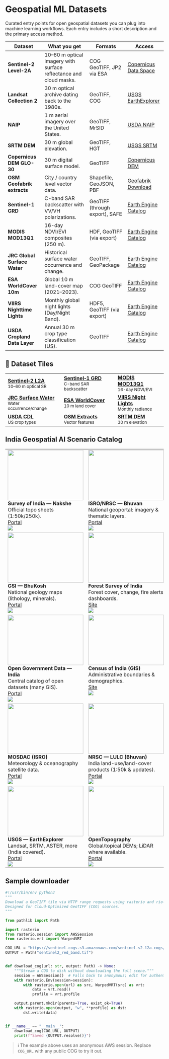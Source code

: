 # Geospatial ML Datasets

Curated entry points for open geospatial datasets you can plug into machine learning workflows. Each entry includes a short description and the primary access method.

| Dataset | What you get | Formats | Access |
| --- | --- | --- | --- |
| **Sentinel-2 Level-2A** | 10–60 m optical imagery with surface reflectance and cloud masks. | COG GeoTIFF, JP2 via ESA | [Copernicus Data Space](https://dataspace.copernicus.eu/explore-data/data-collections/sentinel-2) |
| **Landsat Collection 2** | 30 m optical archive dating back to the 1980s. | GeoTIFF, COG | [USGS EarthExplorer](https://earthexplorer.usgs.gov/) |
| **NAIP** | 1 m aerial imagery over the United States. | GeoTIFF, MrSID | [USDA NAIP](https://www.fsa.usda.gov/programs-and-services/aerial-photography/imagery-programs/naip-imagery/) |
| **SRTM DEM** | 30 m global elevation. | GeoTIFF, HGT | [USGS SRTM](https://lpdaac.usgs.gov/products/srtmv003/) |
| **Copernicus DEM GLO-30** | 30 m digital surface model. | GeoTIFF | [Copernicus DEM](https://dataspace.copernicus.eu/explore-data/data-collections/copernicus-contributing-missions/collections-description/COP-DEM) |
| **OSM Geofabrik extracts** | City / country level vector data. | Shapefile, GeoJSON, PBF | [Geofabrik Download](https://download.geofabrik.de/) |
| **Sentinel-1 GRD** | C-band SAR backscatter with VV/VH polarizations. | GeoTIFF (through export), SAFE | [Earth Engine Catalog](https://developers.google.com/earth-engine/datasets/catalog/COPERNICUS_S1_GRD) |
| **MODIS MOD13Q1** | 16-day NDVI/EVI composites (250 m). | HDF, GeoTIFF (via export) | [Earth Engine Catalog](https://developers.google.com/earth-engine/datasets/catalog/MODIS_061_MOD13Q1) |
| **JRC Global Surface Water** | Historical surface water occurrence and change. | GeoTIFF, GeoPackage | [Earth Engine Catalog](https://developers.google.com/earth-engine/datasets/catalog/JRC_GSW1_4_YearlyHistory) |
| **ESA WorldCover 10m** | Global 10 m land-cover map (2021–2023). | COG GeoTIFF | [Earth Engine Catalog](https://developers.google.com/earth-engine/datasets/catalog/ESA_WorldCover_v200) |
| **VIIRS Nighttime Lights** | Monthly global night lights (Day/Night Band). | HDF5, GeoTIFF (via export) | [Earth Engine Catalog](https://developers.google.com/earth-engine/datasets/catalog/NOAA_VIIRS_DNB_MONTHLY_V1_VCMCFG) |
| **USDA Cropland Data Layer** | Annual 30 m crop type classification (US). | GeoTIFF | [Earth Engine Catalog](https://developers.google.com/earth-engine/datasets/catalog/USDA_NASS_CDL) |

## 🔗 Dataset Tiles

<table>
  <tr>
    <td><a href="#sentinel-2-level-2a"><strong>Sentinel‑2 L2A</strong></a><br/><small>10–60 m optical SR</small></td>
    <td><a href="#sentinel-1-grd"><strong>Sentinel‑1 GRD</strong></a><br/><small>C-band SAR backscatter</small></td>
    <td><a href="#modis-mod13q1"><strong>MODIS MOD13Q1</strong></a><br/><small>16-day NDVI/EVI</small></td>
  </tr>
  <tr>
    <td><a href="#jrc-global-surface-water"><strong>JRC Surface Water</strong></a><br/><small>Water occurrence/change</small></td>
    <td><a href="#esa-worldcover-10m"><strong>ESA WorldCover</strong></a><br/><small>10 m land cover</small></td>
    <td><a href="#viirs-nighttime-lights"><strong>VIIRS Night Lights</strong></a><br/><small>Monthly radiance</small></td>
  </tr>
  <tr>
    <td><a href="#usda-cropland-data-layer"><strong>USDA CDL</strong></a><br/><small>US crop types</small></td>
    <td><a href="#osm-geofabrik-extracts"><strong>OSM Extracts</strong></a><br/><small>Vector features</small></td>
    <td><a href="#srtm-dem"><strong>SRTM DEM</strong></a><br/><small>30 m elevation</small></td>
  </tr>
</table>

## India Geospatial AI Scenario Catalog
<table>
  <tr>
    <td width="33%" valign="top">
      <img src="https://commons.wikimedia.org/wiki/Special:FilePath/Emblem_of_India.svg" width="240" height="160"><br/>
      <b>Survey of India — Nakshe</b><br/>
      Official topo sheets (1:50k/250k).<br/>
      <a href="https://soinakshe.nic.in/">Portal</a><br/>
      <img src="https://img.shields.io/badge/tags-toposheets%20%7C%20vector%20%7C%20India-informational"/>
    </td>
    <td width="33%" valign="top">
      <img src="https://commons.wikimedia.org/wiki/Special:FilePath/Bhuvanlogo.jpg" width="240" height="160"><br/>
      <b>ISRO/NRSC — Bhuvan</b><br/>
      National geoportal: imagery & thematic layers.<br/>
      <a href="https://bhuvan.nrsc.gov.in/">Portal</a><br/>
      <img src="https://img.shields.io/badge/tags-imagery%20%7C%20services%20%7C%20India-informational"/>
    </td>
    <td width="33%" valign="top">
      <img src="https://commons.wikimedia.org/wiki/Special:FilePath/India_location_map.svg" width="240" height="160"><br/>
      <b>India-WRIS</b><br/>
      River basins, dams, hydrology layers.<br/>
      <a href="https://indiawris.gov.in/">Portal</a><br/>
      <img src="https://img.shields.io/badge/tags-hydrology%20%7C%20vector%20%7C%20webgis-informational"/>
    </td>
  </tr>

  <tr>
    <td valign="top">
      <img src="https://commons.wikimedia.org/wiki/Special:FilePath/Geological_Survey_of_India_Centenary_1951_stamp_of_India.jpg" width="240" height="160"><br/>
      <b>GSI — BhuKosh</b><br/>
      National geology maps (lithology, minerals).<br/>
      <a href="https://bhukosh.gsi.gov.in/">Portal</a><br/>
      <img src="https://img.shields.io/badge/tags-geology%20%7C%20vector%20%7C%20maps-informational"/>
    </td>
    <td valign="top">
      <img src="https://commons.wikimedia.org/wiki/Special:FilePath/India%27s_forest_cover-_by_state_(percentage_of_land_area).png" width="240" height="160"><br/>
      <b>Forest Survey of India</b><br/>
      Forest cover, change, fire alerts dashboards.<br/>
      <a href="https://www.fsi.nic.in/">Site</a><br/>
      <img src="https://img.shields.io/badge/tags-forests%20%7C%20raster%20%7C%20vector-informational"/>
    </td>
    <td valign="top">
      <img src="https://commons.wikimedia.org/wiki/Special:FilePath/Emblem_of_India.svg" width="240" height="160"><br/>
      <b>SLUSI — Soil & Land Use</b><br/>
      Soil/land capability & land-use planning maps.<br/>
      <a href="https://slusi.dac.gov.in/">Portal</a><br/>
      <img src="https://img.shields.io/badge/tags-soils%20%7C%20landuse%20%7C%20vector-informational"/>
    </td>
  </tr>

  <tr>
    <td valign="top">
      <img src="https://commons.wikimedia.org/wiki/Special:FilePath/Datagovin.svg" width="240" height="160"><br/>
      <b>Open Government Data — India</b><br/>
      Central catalog of open datasets (many GIS).<br/>
      <a href="https://data.gov.in/">Portal</a><br/>
      <img src="https://img.shields.io/badge/tags-open--data%20%7C%20CSV%20%7C%20GIS-informational"/>
    </td>
    <td valign="top">
      <img src="https://commons.wikimedia.org/wiki/Special:FilePath/Logo_of_the_Census_of_India.jpg" width="240" height="160"><br/>
      <b>Census of India (GIS)</b><br/>
      Administrative boundaries & demographics.<br/>
      <a href="https://censusindia.gov.in/census.website/">Site</a><br/>
      <img src="https://img.shields.io/badge/tags-admin%20boundaries%20%7C%20attributes-informational"/>
    </td>
    <td valign="top">
      <img src="https://commons.wikimedia.org/wiki/Special:FilePath/Openstreetmap_logo.svg" width="240" height="160"><br/>
      <b>OpenStreetMap (India)</b><br/>
      Community roads, POIs, buildings; India extracts.<br/>
      <a href="https://www.openstreetmap.org/">OSM</a> • <a href="https://download.geofabrik.de/asia/india.html">India extract</a><br/>
      <img src="https://img.shields.io/badge/tags-OSM%20%7C%20vector%20%7C%20POI-informational"/>
    </td>
  </tr>

  <tr>
    <td valign="top">
      <img src="https://commons.wikimedia.org/wiki/Special:FilePath/mosdac_logo.jpg" width="240" height="160"><br/>
      <b>MOSDAC (ISRO)</b><br/>
      Meteorology & oceanography satellite data.<br/>
      <a href="https://mosdac.gov.in/">Portal</a><br/>
      <img src="https://img.shields.io/badge/tags-weather%20%7C%20ocean%20%7C%20imagery-informational"/>
    </td>
    <td valign="top">
      <img src="https://commons.wikimedia.org/wiki/Special:FilePath/A_land_cover_map_of_the_HKH_region_was_developed_using_Landsat_30-meter_data..png" width="240" height="160"><br/>
      <b>NRSC — LULC (Bhuvan)</b><br/>
      India land-use/land-cover products (1:50k & updates).<br/>
      <a href="https://bhuvan.nrsc.gov.in/">Portal</a><br/>
      <img src="https://img.shields.io/badge/tags-LULC%20%7C%20raster%20%7C%20vector-informational"/>
    </td>
    <td valign="top">
      <img src="https://commons.wikimedia.org/wiki/Special:FilePath/Copernicus_Logo_240.png" width="240" height="160"><br/>
      <b>Copernicus (Sentinel)</b><br/>
      Sentinel-1/2/3 imagery via Data Space.<br/>
      <a href="https://dataspace.copernicus.eu/">Portal</a><br/>
      <img src="https://img.shields.io/badge/tags-satellite%20%7C%20Sentinel%20%7C%20imagery-informational"/>
    </td>
  </tr>

  <tr>
    <td valign="top">
      <img src="https://commons.wikimedia.org/wiki/Special:FilePath/USGS_logo.svg" width="240" height="160"><br/>
      <b>USGS — EarthExplorer</b><br/>
      Landsat, SRTM, ASTER, more (India covered).<br/>
      <a href="https://earthexplorer.usgs.gov/">Portal</a><br/>
      <img src="https://img.shields.io/badge/tags-Landsat%20%7C%20DEM%20%7C%20imagery-informational"/>
    </td>
    <td valign="top">
      <img src="https://commons.wikimedia.org/wiki/Special:FilePath/World_Topography.jpg" width="240" height="160"><br/>
      <b>OpenTopography</b><br/>
      Global/topical DEMs; LiDAR where available.<br/>
      <a href="https://opentopography.org/">Portal</a><br/>
      <img src="https://img.shields.io/badge/tags-DEM%20%7C%20SRTM%20%7C%20ALOS-informational"/>
    </td>
    <td valign="top">
      <img src="https://commons.wikimedia.org/wiki/Special:FilePath/Mystus_gulio.jpg" width="240" height="160"><br/>
      <b>India Biodiversity Portal</b><br/>
      Species occurrences & ecosystem layers.<br/>
      <a href="https://indiabiodiversity.org/">Portal</a><br/>
      <img src="https://img.shields.io/badge/tags-biodiversity%20%7C%20occurrence%20%7C%20points-informational"/>
    </td>
  </tr>
</table>


## Sample downloader

```python
#!/usr/bin/env python3
"""
Download a GeoTIFF tile via HTTP range requests using rasterio and rio-xarray.
Designed for Cloud-Optimized GeoTIFF (COG) sources.
"""

from pathlib import Path

import rasterio
from rasterio.session import AWSSession
from rasterio.vrt import WarpedVRT

COG_URL = "https://sentinel-cogs.s3.amazonaws.com/sentinel-s2-l2a-cogs/48/Q/WE/2020/9/S2B_48QWE_20200929_0_L2A/B04.tif"
OUTPUT = Path("sentinel2_red_band.tif")


def download_cog(url: str, output: Path) -> None:
    """Stream a COG to disk without downloading the full scene."""
    session = AWSSession()  # Falls back to anonymous; edit for authenticated buckets.
    with rasterio.Env(session=session):
        with rasterio.open(url) as src, WarpedVRT(src) as vrt:
            data = vrt.read()
            profile = vrt.profile

    output.parent.mkdir(parents=True, exist_ok=True)
    with rasterio.open(output, "w", **profile) as dst:
        dst.write(data)


if __name__ == "__main__":
    download_cog(COG_URL, OUTPUT)
    print(f"Saved {OUTPUT.resolve()}")
```

> ℹ️ The example above uses an anonymous AWS session. Replace `COG_URL` with any public COG to try it out.
